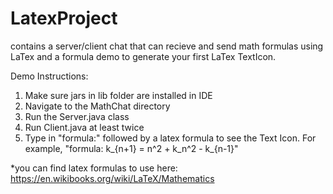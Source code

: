 # LatexProject
contains a server/client chat that can recieve and send math formulas using LaTex and a formula demo to generate your first LaTex TextIcon. 

Demo Instructions:

1. Make sure jars in lib folder are installed in IDE
2. Navigate to the MathChat directory
3. Run the Server.java class
4. Run Client.java at least twice
5. Type in "formula:" followed by a latex formula to see the Text Icon. For example, "formula: k_{n+1} = n^2 + k_n^2 - k_{n-1}"

*you can find latex formulas to use here: https://en.wikibooks.org/wiki/LaTeX/Mathematics


